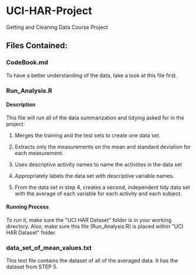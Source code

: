 # UCI-HAR-Project
Getting and Cleaning Data Course Project


## Files Contained: 

### CodeBook.md
To have a better understanding of the data, take a look at this file first.

### Run_Analysis.R
#### Description
This file will run all of the data summarization and tidying asked for in the project:

1. Merges the training and the test sets to create one data set.

2. Extracts only the measurements on the mean and standard deviation for each measurement. 

3. Uses descriptive activity names to name the activities in the data set

4. Appropriately labels the data set with descriptive variable names. 

5. From the data set in step 4, creates a second, independent tidy data set with the average of each variable for each activity and each subject.

#### Running Process
To run it, make sure the "UCI HAR Dataset" folder is in your working directory. Also, make sure this file (Run_Analysis.R) is placed within "UCI HAR Dataset" folder.

### data_set_of_mean_values.txt
This text file contains the dataset of all of the averaged data. It has the dataset from STEP 5.
